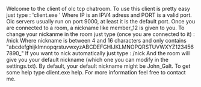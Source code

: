 Welcome to the client of olc tcp chatroom.
To use this client is pretty easy just type :
'client.exe <IP> <PORT>'
Where IP is an IPV4 adress and PORT is a valid port. Olc servers usually run on port 9000, at least it is the default port.
Once you are connected to a room, a nickname like member_12 is given to you. 
To change your nickanme in the room just type (once you are connected to it) :
/nick <nickname>
Where nickname is between 4 and 16 characters and only contains "abcdefghijklmnopqrstuvwxyzABCDEFGHIJKLMNOPQRSTUVWXYZ1234567890_"
If you want to nick automatically just type :
/nick
And the room will give you your default nickname (which one you can modify in the settings.txt). By default, your default nickname might be John_Galt.
To get some help type client.exe help.
For more information feel free to contact me. 